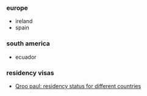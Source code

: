 ### europe

* ireland
* spain

### south america

* ecuador

### residency visas

- [Qroo paul: residency status for different countries](https://www.youtube.com/watch?v=zQh7beYq55Y)
